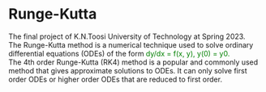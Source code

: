 # Runge-Kutta
The final project of K.N.Toosi University of Technology at Spring 2023.</br>
The Runge-Kutta method is a numerical technique used to solve ordinary differential equations (ODEs) of the form<font color="green"> dy/dx = f(x, y), y(0) = y0.</font></br> The 4th order Runge-Kutta (RK4) method is a popular and commonly used method that gives approximate solutions to ODEs. It can only solve first order ODEs or higher order ODEs that are reduced to first order.
